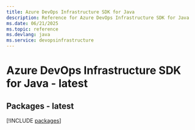 ```yaml
---
title: Azure DevOps Infrastructure SDK for Java
description: Reference for Azure DevOps Infrastructure SDK for Java
ms.date: 06/21/2025
ms.topic: reference
ms.devlang: java
ms.service: devopsinfrastructure
---
```

# Azure DevOps Infrastructure SDK for Java - latest
## Packages - latest
[!INCLUDE [packages](devops-infrastructure-index.md)]